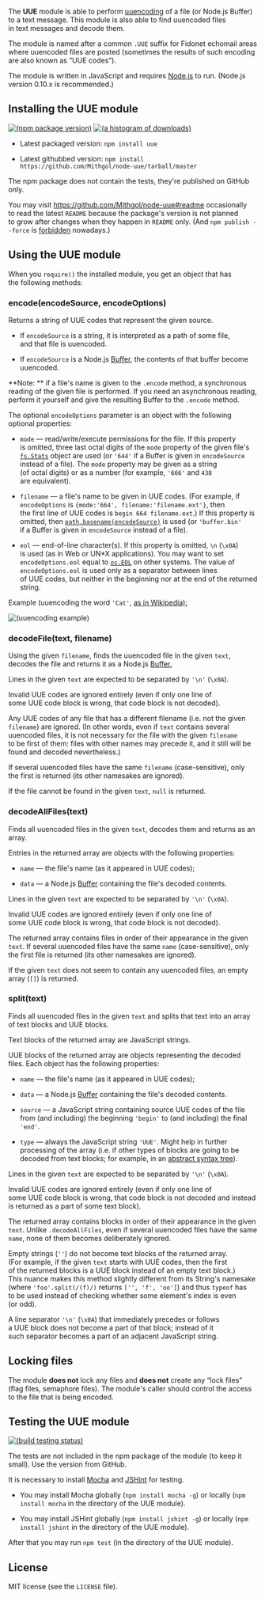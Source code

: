 The **UUE** module is able to perform [uuencoding](http://en.wikipedia.org/wiki/Uuencoding) of a file (or Node.js Buffer) to a text message. This module is also able to find uuencoded files in text messages and decode them.

The module is named after a common `.UUE` suffix for Fidonet echomail areas where uuencoded files are posted (sometimes the results of such encoding are also known as “UUE codes”).

The module is written in JavaScript and requires [Node.js](http://nodejs.org/) to run. (Node.js version 0.10.x is recommended.)

## Installing the UUE module

[![(npm package version)](https://nodei.co/npm/uue.png?downloads=true&downloadRank=true)](https://npmjs.org/package/uue) [![(a histogram of downloads)](https://nodei.co/npm-dl/uue.png?months=3&height=3)](https://npmjs.org/package/uue)

* Latest packaged version: `npm install uue`

* Latest githubbed version: `npm install https://github.com/Mithgol/node-uue/tarball/master`

The npm package does not contain the tests, they're published on GitHub only.

You may visit https://github.com/Mithgol/node-uue#readme occasionally to read the latest `README` because the package's version is not planned to grow after changes when they happen in `README` only. (And `npm publish --force` is [forbidden](http://blog.npmjs.org/post/77758351673/no-more-npm-publish-f) nowadays.)

## Using the UUE module

When you `require()` the installed module, you get an object that has the following methods:

### encode(encodeSource, encodeOptions)

Returns a string of UUE codes that represent the given source.

* If `encodeSource` is a string, it is interpreted as a path of some file, and that file is uuencoded.

* If `encodeSource` is a Node.js [Buffer](http://nodejs.org/docs/latest/api/buffer.html), the contents of that buffer become uuencoded.

**Note: ** if a file's name is given to the `.encode` method, a synchronous reading of the given file is performed. If you need an asynchronous reading, perform it yourself and give the resulting Buffer to the `.encode` method.

The optional `encodeOptions` parameter is an object with the following optional properties:

* `mode` — read/write/execute permissions for the file. If this property is omitted, three last octal digits of the `mode` property of the given file's [`fs.Stats`](http://nodejs.org/docs/latest/api/fs.html#fs_class_fs_stats) object are used (or `'644'` if a Buffer is given in `encodeSource` instead of a file). The `mode` property may be given as a string (of octal digits) or as a number (for example, `'666'` and `438` are equivalent).

* `filename` — a file's name to be given in UUE codes. (For example, if `encodeOptions` is `{mode:'664', filename:'filename.ext'}`, then the first line of UUE codes is `begin 664 filename.ext`.) If this property is omitted, then [`path.basename(encodeSource)`](http://nodejs.org/docs/latest/api/path.html#path_path_basename_p_ext) is used (or `'buffer.bin'` if a Buffer is given in `encodeSource` instead of a file).

* `eol` — end-of-line character(s). If this property is omitted, `\n` (`\x0A`) is used (as in Web or UN*X applications). You may want to set `encodeOptions.eol` equal to [`os.EOL`](http://nodejs.org/docs/latest/api/os.html#os_os_eol) on other systems. The value of `encodeOptions.eol` is used only as a separator between lines of UUE codes, but neither in the beginning nor at the end of the returned string.

Example (uuencoding the word `'Cat'`, [as in Wikipedia):](http://en.wikipedia.org/w/index.php?title=Uuencoding&oldid=607304984#Formatting_mechanism)

![(uuencoding example)](https://cloud.githubusercontent.com/assets/1088720/3140039/8953db68-e901-11e3-9759-0ebff59ea331.gif)

### decodeFile(text, filename)

Using the given `filename`, finds the uuencoded file in the given `text`, decodes the file and returns it as a Node.js [Buffer.](http://nodejs.org/docs/latest/api/buffer.html)

Lines in the given `text` are expected to be separated by `'\n'` (`\x0A`).

Invalid UUE codes are ignored entirely (even if only one line of some UUE code block is wrong, that code block is not decoded).

Any UUE codes of any file that has a different filename (i.e. not the given `filename`) are ignored. (In other words, even if `text` contains several uuencoded files, it is not necessary for the file with the given `filename` to be first of them: files with other names may precede it, and it still will be found and decoded nevertheless.)

If several uuencoded files have the same `filename` (case-sensitive), only the first is returned (its other namesakes are ignored).

If the file cannot be found in the given `text`, `null` is returned.

### decodeAllFiles(text)

Finds all uuencoded files in the given `text`, decodes them and returns as an array.

Entries in the returned array are objects with the following properties:

* `name` — the file's name (as it appeared in UUE codes);

* `data` — a Node.js [Buffer](http://nodejs.org/docs/latest/api/buffer.html) containing the file's decoded contents.

Lines in the given `text` are expected to be separated by `'\n'` (`\x0A`).

Invalid UUE codes are ignored entirely (even if only one line of some UUE code block is wrong, that code block is not decoded).

The returned array contains files in order of their appearance in the given `text`. If several uuencoded files have the same `name` (case-sensitive), only the first file is returned (its other namesakes are ignored).

If the given `text` does not seem to contain any uuencoded files, an empty array (`[]`) is returned.

### split(text)

Finds all uuencoded files in the given `text` and splits that text into an array of text blocks and UUE blocks.

Text blocks of the returned array are JavaScript strings.

UUE blocks of the returned array are objects representing the decoded files. Each object has the following properties:

* `name` — the file's name (as it appeared in UUE codes);

* `data` — a Node.js [Buffer](http://nodejs.org/docs/latest/api/buffer.html) containing the file's decoded contents.

* `source` — a JavaScript string containing source UUE codes of the file from (and including) the beginning `'begin'` to (and including) the final `'end'`.

* `type` — always the JavaScript string `'UUE'`. Might help in further processing of the array (i.e. if other types of blocks are going to be decoded from text blocks; for example, in an [abstract syntax tree](https://github.com/Mithgol/node-abstract-syntax-tree)).

Lines in the given `text` are expected to be separated by `'\n'` (`\x0A`).

Invalid UUE codes are ignored entirely (even if only one line of some UUE code block is wrong, that code block is not decoded and instead is returned as a part of some text block).

The returned array contains blocks in order of their appearance in the given `text`. Unlike `.decodeAllFiles`, even if several uuencoded files have the same `name`, none of them becomes deliberately ignored.

Empty strings (`''`) do not become text blocks of the returned array. (For example, if the given `text` starts with UUE codes, then the first of the returned blocks is a UUE block instead of an empty text block.) This nuance makes this method slightly different from its String's namesake (where `'foo'.split(/(f)/)` returns `['', 'f', 'oo']`) and thus `typeof` has to be used instead of checking whether some element's index is even (or odd).

A line separator `'\n'` (`\x0A`) that immediately precedes or follows a UUE block does not become a part of that block; instead of it such separator becomes a part of an adjacent JavaScript string.

## Locking files

The module **does not** lock any files and **does not** create any “lock files” (flag files, semaphore files). The module's caller should control the access to the file that is being encoded.

## Testing the UUE module

[![(build testing status)](https://img.shields.io/travis/Mithgol/node-uue/master.svg?style=plastic)](https://travis-ci.org/Mithgol/node-uue)

The tests are not included in the npm package of the module (to keep it small). Use the version from GitHub.

It is necessary to install [Mocha](http://visionmedia.github.io/mocha/) and [JSHint](http://jshint.com/) for testing.

* You may install Mocha globally (`npm install mocha -g`) or locally (`npm install mocha` in the directory of the UUE module).

* You may install JSHint globally (`npm install jshint -g`) or locally (`npm install jshint` in the directory of the UUE module).

After that you may run `npm test` (in the directory of the UUE module).

## License

MIT license (see the `LICENSE` file).
